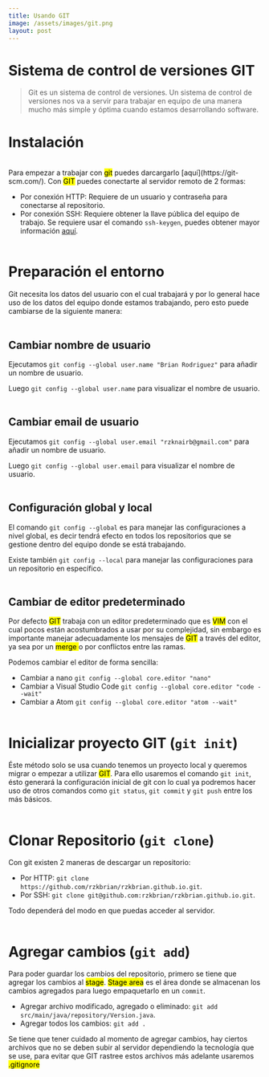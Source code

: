 ```yaml
---
title: Usando GIT
image: /assets/images/git.png
layout: post
---
```


# Sistema de control de versiones GIT

>Git es un sistema de control de versiones. Un sistema de control de versiones nos va a servir para trabajar en equipo de una manera mucho más simple y óptima cuando estamos desarrollando software.

# Instalación
<br>
Para empezar a trabajar con <mark>git</mark> puedes darcargarlo [aquí](https://git-scm.com/). Con <mark>GIT</mark> puedes conectarte al servidor remoto de 2 formas:

+ Por conexión HTTP: Requiere de un usuario y contraseña para conectarse al repositorio.
+ Por conexión SSH: Requiere obtener la llave pública del equipo de trabajo. Se requiere usar el comando `ssh-keygen`, puedes obtener mayor información [aquí](https://www.ssh.com/ssh/keygen/).
<br><br>

# Preparación el entorno
Git necesita los datos del usuario con el cual trabajará y por lo general hace uso de los datos del equipo donde estamos trabajando, pero esto puede cambiarse de la siguiente manera:<br><br>

## <strong>Cambiar nombre de usuario</strong>
Ejecutamos `git config --global user.name "Brian Rodriguez"` para añadir un nombre de usuario.

Luego `git config --global user.name` para visualizar el nombre de usuario.
<br><br>

## <strong>Cambiar email de usuario</strong>
Ejecutamos `git config --global user.email "rzknairb@gmail.com"` para añadir un nombre de usuario.

Luego `git config --global user.email` para visualizar el nombre de usuario.
<br><br>

## <strong>Configuración global y local</strong>
El comando `git config --global` es para manejar las configuraciones a nivel global, es decir tendrá efecto en todos los repositorios que se gestione dentro del equipo donde se está trabajando. 

Existe también `git config --local` para manejar las configuraciones para un repositorio en específico.
<br><br>

## <strong>Cambiar de editor predeterminado</strong>
Por defecto <mark>GIT</mark> trabaja con un editor predeterminado que es <mark>VIM</mark> con el cual pocos están acostumbrados a usar por su complejidad, sin embargo es importante manejar adecuadamente los mensajes de <mark>GIT</mark> a través del editor, ya sea por un <mark> merge </mark> o por conflictos entre las ramas.

Podemos cambiar el editor de forma sencilla:

+ Cambiar a nano `git config --global core.editor "nano"`
+ Cambiar a Visual Studio Code `git config --global core.editor "code --wait"`
+ Cambiar a Atom `git config --global core.editor "atom --wait"`
<br><br>

# Inicializar proyecto GIT (`git init`)
Éste método solo se usa cuando tenemos un proyecto local y queremos migrar o empezar a utilizar <mark> GIT</mark>. Para ello usaremos el comando `git init`, ésto generará la configuración inicial de git con lo cual ya podremos hacer uso de otros comandos como `git status`, `git commit` y `git push` entre los más básicos.
<br><br>

# Clonar Repositorio (`git clone`)
Con git existen 2 maneras de descargar un repositorio:

+ Por HTTP: `git clone https://github.com/rzkbrian/rzkbrian.github.io.git`.
+ Por SSH: `git clone git@github.com:rzkbrian/rzkbrian.github.io.git`.

Todo dependerá del modo en que puedas acceder al servidor.
<br><br>

# Agregar cambios (`git add`)
Para poder guardar los cambios del repositorio, primero se tiene que agregar los cambios al <mark>stage</mark>. <mark>Stage area</mark> es el área donde se almacenan los cambios agregados para luego empaquetarlo en un `commit`.

+ Agregar archivo modificado, agregado o eliminado: `git add src/main/java/repository/Version.java`.
+ Agregar todos los cambios: `git add .`

Se tiene que tener cuidado al momento de agregar cambios, hay ciertos archivos que no se deben subir al servidor dependiendo la tecnología que se use, para evitar que GIT rastree estos archivos más adelante usaremos <mark>.gitignore</mark>